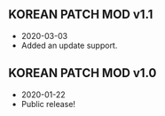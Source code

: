 ## KOREAN PATCH MOD v1.1
- 2020-03-03
- Added an update support.

## KOREAN PATCH MOD v1.0
- 2020-01-22
- Public release!
